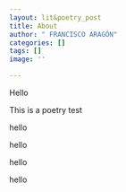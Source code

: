 ```yaml
---
layout: lit&poetry_post
title: About
author: " FRANCISCO ARAGÓN"
categories: []
tags: []
image: ''

---
```

Hello

This is a poetry test

hello

hello

hello

hello